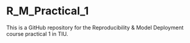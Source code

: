 # R_M_Practical_1
This is a GitHub repository for the Reproducibility &amp; Model Deployment course practical 1 in TIU.
